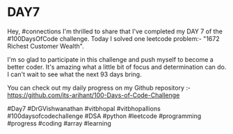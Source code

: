 # DAY7
Hey, #connections I'm thrilled to share that I've completed my DAY 7 of the #100DaysOfCode challenge. Today I solved one leetcode problem:- "1672 Richest Customer Wealth".

I'm so glad to participate in this challenge and push myself to become a better coder. It's amazing what a little bit of focus and determination can do. I can't wait to see what the next 93 days bring.

You can check out my daily progress on my Github repository :- https://github.com/its-arihant/100-Days-of-Code-Challenge

#Day7 #DrGVishwanathan #vitbhopal #vitbhopallions #100daysofcodechallenge #DSA #python #leetcode #programming #progress #coding #array #learning 